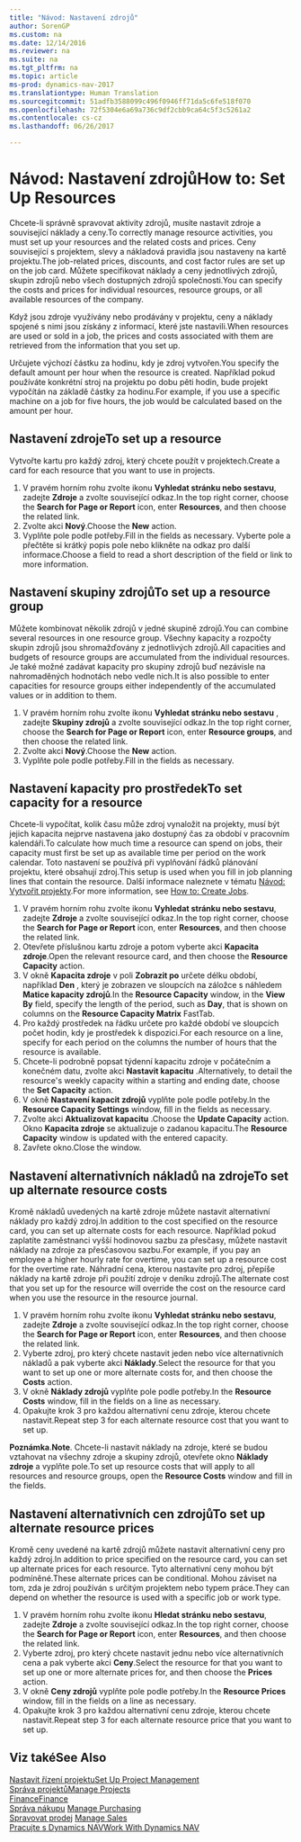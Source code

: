 ```yaml
---
title: "Návod: Nastavení zdrojů"
author: SorenGP
ms.custom: na
ms.date: 12/14/2016
ms.reviewer: na
ms.suite: na
ms.tgt_pltfrm: na
ms.topic: article
ms-prod: dynamics-nav-2017
ms.translationtype: Human Translation
ms.sourcegitcommit: 51adfb3588099c496f0946ff71da5c6fe518f070
ms.openlocfilehash: 72f5304e6a69a736c9df2cbb9ca64c5f3c5261a2
ms.contentlocale: cs-cz
ms.lasthandoff: 06/26/2017

---
```


# <a name="how-to-set-up-resources"></a><span data-ttu-id="c9f26-102">Návod: Nastavení zdrojů</span><span class="sxs-lookup"><span data-stu-id="c9f26-102">How to: Set Up Resources</span></span>
<span data-ttu-id="c9f26-103">Chcete-li správně spravovat aktivity zdrojů, musíte nastavit zdroje a související náklady a ceny.</span><span class="sxs-lookup"><span data-stu-id="c9f26-103">To correctly manage resource activities, you must set up your resources and the related costs and prices.</span></span> <span data-ttu-id="c9f26-104">Ceny související s projektem, slevy a nákladová pravidla jsou nastaveny na kartě projektu.</span><span class="sxs-lookup"><span data-stu-id="c9f26-104">The job-related prices, discounts, and cost factor rules are set up on the job card.</span></span> <span data-ttu-id="c9f26-105">Můžete specifikovat náklady a ceny jednotlivých zdrojů, skupin zdrojů nebo všech dostupných zdrojů společnosti.</span><span class="sxs-lookup"><span data-stu-id="c9f26-105">You can specify the costs and prices for individual resources, resource groups, or all available resources of the company.</span></span>

<span data-ttu-id="c9f26-106">Když jsou zdroje využívány nebo prodávány v projektu, ceny a náklady spojené s nimi jsou získány z informací, které jste nastavili.</span><span class="sxs-lookup"><span data-stu-id="c9f26-106">When resources are used or sold in a job, the prices and costs associated with them are retrieved from the information that you set up.</span></span>

<span data-ttu-id="c9f26-107">Určujete výchozí částku za hodinu, kdy je zdroj vytvořen.</span><span class="sxs-lookup"><span data-stu-id="c9f26-107">You specify the default amount per hour when the resource is created.</span></span> <span data-ttu-id="c9f26-108">Například pokud používáte konkrétní stroj na projektu po dobu pěti hodin, bude projekt vypočítán na základě částky za hodinu.</span><span class="sxs-lookup"><span data-stu-id="c9f26-108">For example, if you use a specific machine on a job for five hours, the job would be calculated based on the amount per hour.</span></span>

## <a name="to-set-up-a-resource"></a><span data-ttu-id="c9f26-109">Nastavení zdroje</span><span class="sxs-lookup"><span data-stu-id="c9f26-109">To set up a resource</span></span>
<span data-ttu-id="c9f26-110">Vytvořte kartu pro každý zdroj, který chcete použít v projektech.</span><span class="sxs-lookup"><span data-stu-id="c9f26-110">Create a card for each resource that you want to use in projects.</span></span>

1. <span data-ttu-id="c9f26-111">V pravém horním rohu zvolte ikonu **Vyhledat stránku nebo sestavu**, zadejte **Zdroje** a zvolte související odkaz.</span><span class="sxs-lookup"><span data-stu-id="c9f26-111">In the top right corner, choose the **Search for Page or Report** icon, enter **Resources**, and then choose the related link.</span></span>
2. <span data-ttu-id="c9f26-112">Zvolte akci **Nový**.</span><span class="sxs-lookup"><span data-stu-id="c9f26-112">Choose the **New** action.</span></span>
3. <span data-ttu-id="c9f26-113">Vyplňte pole podle potřeby.</span><span class="sxs-lookup"><span data-stu-id="c9f26-113">Fill in the fields as necessary.</span></span> <span data-ttu-id="c9f26-114">Vyberte pole a přečtěte si krátký popis pole nebo klikněte na odkaz pro další informace.</span><span class="sxs-lookup"><span data-stu-id="c9f26-114">Choose a field to read a short description of the field or link to more information.</span></span>  

## <a name="to-set-up-a-resource-group"></a><span data-ttu-id="c9f26-115">Nastavení skupiny zdrojů</span><span class="sxs-lookup"><span data-stu-id="c9f26-115">To set up a resource group</span></span>
<span data-ttu-id="c9f26-116">Můžete kombinovat několik zdrojů v jedné skupině zdrojů.</span><span class="sxs-lookup"><span data-stu-id="c9f26-116">You can combine several resources in one resource group.</span></span> <span data-ttu-id="c9f26-117">Všechny kapacity a rozpočty skupin zdrojů jsou shromažďovány z jednotlivých zdrojů.</span><span class="sxs-lookup"><span data-stu-id="c9f26-117">All capacities and budgets of resource groups are accumulated from the individual resources.</span></span> <span data-ttu-id="c9f26-118">Je také možné zadávat kapacity pro skupiny zdrojů buď nezávisle na nahromaděných hodnotách nebo vedle nich.</span><span class="sxs-lookup"><span data-stu-id="c9f26-118">It is also possible to enter capacities for resource groups either independently of the accumulated values or in addition to them.</span></span>

1. <span data-ttu-id="c9f26-119">V pravém horním rohu zvolte ikonu **Vyhledat stránku nebo sestavu** , zadejte **Skupiny zdrojů** a zvolte související odkaz.</span><span class="sxs-lookup"><span data-stu-id="c9f26-119">In the top right corner, choose the **Search for Page or Report** icon, enter **Resource groups**, and then choose the related link.</span></span>
2. <span data-ttu-id="c9f26-120">Zvolte akci **Nový**.</span><span class="sxs-lookup"><span data-stu-id="c9f26-120">Choose the **New** action.</span></span>
3. <span data-ttu-id="c9f26-121">Vyplňte pole podle potřeby.</span><span class="sxs-lookup"><span data-stu-id="c9f26-121">Fill in the fields as necessary.</span></span>

## <a name="to-set-capacity-for-a-resource"></a><span data-ttu-id="c9f26-122">Nastavení kapacity pro prostředek</span><span class="sxs-lookup"><span data-stu-id="c9f26-122">To set capacity for a resource</span></span> 
<span data-ttu-id="c9f26-123">Chcete-li vypočítat, kolik času může zdroj vynaložit na projekty, musí být jejich kapacita nejprve nastavena jako dostupný čas za období v pracovním kalendáři.</span><span class="sxs-lookup"><span data-stu-id="c9f26-123">To calculate how much time a resource can spend on jobs, their capacity must first be set up as available time per period on the work calendar.</span></span> <span data-ttu-id="c9f26-124">Toto nastavení se používá při vyplňování řádků plánování projektu, které obsahují zdroj.</span><span class="sxs-lookup"><span data-stu-id="c9f26-124">This setup is used when you fill in job planning lines that contain the resource.</span></span> <span data-ttu-id="c9f26-125">Další informace naleznete v tématu [Návod: Vytvořit projekty](projects-how-create-jobs.md).</span><span class="sxs-lookup"><span data-stu-id="c9f26-125">For more information, see [How to: Create Jobs](projects-how-create-jobs.md).</span></span>

1. <span data-ttu-id="c9f26-126">V pravém horním rohu zvolte ikonu **Vyhledat stránku nebo sestavu**, zadejte **Zdroje** a zvolte související odkaz.</span><span class="sxs-lookup"><span data-stu-id="c9f26-126">In the top right corner, choose the **Search for Page or Report** icon, enter **Resources**, and then choose the related link.</span></span>
2. <span data-ttu-id="c9f26-127">Otevřete příslušnou kartu zdroje a potom vyberte akci **Kapacita zdroje**.</span><span class="sxs-lookup"><span data-stu-id="c9f26-127">Open the relevant resource card, and then choose the **Resource Capacity** action.</span></span>
3. <span data-ttu-id="c9f26-128">V okně **Kapacita zdroje** v poli **Zobrazit po** určete délku období, například **Den** , který je zobrazen ve sloupcích na záložce s náhledem **Matice kapacity zdrojů**.</span><span class="sxs-lookup"><span data-stu-id="c9f26-128">In the **Resource Capacity** window, in the **View By** field, specify the length of the period, such as **Day**, that is shown on columns on the **Resource Capacity Matrix** FastTab.</span></span>
4. <span data-ttu-id="c9f26-129">Pro každý prostředek na řádku určete pro každé období ve sloupcích počet hodin, kdy je prostředek k dispozici.</span><span class="sxs-lookup"><span data-stu-id="c9f26-129">For each resource on a line, specify for each period on the columns the number of hours that the resource is available.</span></span>
5. <span data-ttu-id="c9f26-130">Chcete-li podrobně popsat týdenní kapacitu zdroje v počátečním a konečném datu, zvolte akci **Nastavit kapacitu** .</span><span class="sxs-lookup"><span data-stu-id="c9f26-130">Alternatively, to detail the resource's weekly capacity within a starting and ending date, choose the **Set Capacity** action.</span></span>
6. <span data-ttu-id="c9f26-131">V okně **Nastavení kapacit zdrojů** vyplňte pole podle potřeby.</span><span class="sxs-lookup"><span data-stu-id="c9f26-131">In the **Resource Capacity Settings** window, fill in the fields as necessary.</span></span>
7. <span data-ttu-id="c9f26-132">Zvolte akci **Aktualizovat kapacitu** .</span><span class="sxs-lookup"><span data-stu-id="c9f26-132">Choose the **Update Capacity** action.</span></span> <span data-ttu-id="c9f26-133">Okno **Kapacita zdroje** se aktualizuje o zadanou kapacitu.</span><span class="sxs-lookup"><span data-stu-id="c9f26-133">The **Resource Capacity** window is updated with the entered capacity.</span></span>
8. <span data-ttu-id="c9f26-134">Zavřete okno.</span><span class="sxs-lookup"><span data-stu-id="c9f26-134">Close the window.</span></span>

## <a name="to-set-up-alternate-resource-costs"></a><span data-ttu-id="c9f26-135">Nastavení alternativních nákladů na zdroje</span><span class="sxs-lookup"><span data-stu-id="c9f26-135">To set up alternate resource costs</span></span>
<span data-ttu-id="c9f26-136">Kromě nákladů uvedených na kartě zdroje můžete nastavit alternativní náklady pro každý zdroj.</span><span class="sxs-lookup"><span data-stu-id="c9f26-136">In addition to the cost specified on the resource card, you can set up alternate costs for each resource.</span></span> <span data-ttu-id="c9f26-137">Například pokud zaplatíte zaměstnanci vyšší hodinovou sazbu za přesčasy, můžete nastavit náklady na zdroje za přesčasovou sazbu.</span><span class="sxs-lookup"><span data-stu-id="c9f26-137">For example, if you pay an employee a higher hourly rate for overtime, you can set up a resource cost for the overtime rate.</span></span> <span data-ttu-id="c9f26-138">Náhradní cena, kterou nastavíte pro zdroj, přepíše náklady na kartě zdroje při použití zdroje v deníku zdrojů.</span><span class="sxs-lookup"><span data-stu-id="c9f26-138">The alternate cost that you set up for the resource will override the cost on the resource card when you use the resource in the resource journal.</span></span>

1. <span data-ttu-id="c9f26-139">V pravém horním rohu zvolte ikonu **Vyhledat stránku nebo sestavu**, zadejte **Zdroje** a zvolte související odkaz.</span><span class="sxs-lookup"><span data-stu-id="c9f26-139">In the top right corner, choose the **Search for Page or Report** icon, enter **Resources**, and then choose the related link.</span></span>  
2. <span data-ttu-id="c9f26-140">Vyberte zdroj, pro který chcete nastavit jeden nebo více alternativních nákladů a pak vyberte akci **Náklady**.</span><span class="sxs-lookup"><span data-stu-id="c9f26-140">Select the resource for that you want to set up one or more alternate costs for, and then choose the **Costs** action.</span></span>  
3. <span data-ttu-id="c9f26-141">V okně **Náklady zdrojů** vyplňte pole podle potřeby.</span><span class="sxs-lookup"><span data-stu-id="c9f26-141">In the **Resource Costs** window, fill in the fields on a line as necessary.</span></span>  
4. <span data-ttu-id="c9f26-142">Opakujte krok 3 pro každou alternativní cenu zdroje, kterou chcete nastavit.</span><span class="sxs-lookup"><span data-stu-id="c9f26-142">Repeat step 3 for each alternate resource cost that you want to set up.</span></span>

<span data-ttu-id="c9f26-143">**Poznámka**.</span><span class="sxs-lookup"><span data-stu-id="c9f26-143">**Note**.</span></span> <span data-ttu-id="c9f26-144">Chcete-li nastavit náklady na zdroje, které se budou vztahovat na všechny zdroje a skupiny zdrojů, otevřete okno **Náklady zdroje** a vyplňte pole.</span><span class="sxs-lookup"><span data-stu-id="c9f26-144">To set up resource costs that will apply to all resources and resource groups, open the **Resource Costs** window and fill in the fields.</span></span>

## <a name="to-set-up-alternate-resource-prices"></a><span data-ttu-id="c9f26-145">Nastavení alternativních cen zdrojů</span><span class="sxs-lookup"><span data-stu-id="c9f26-145">To set up alternate resource prices</span></span>  
<span data-ttu-id="c9f26-146">Kromě ceny uvedené na kartě zdrojů můžete nastavit alternativní ceny pro každý zdroj.</span><span class="sxs-lookup"><span data-stu-id="c9f26-146">In addition to price specified on the resource card, you can set up alternate prices for each resource.</span></span> <span data-ttu-id="c9f26-147">Tyto alternativní ceny mohou být podmíněné.</span><span class="sxs-lookup"><span data-stu-id="c9f26-147">These alternate prices can be conditional.</span></span> <span data-ttu-id="c9f26-148">Mohou záviset na tom, zda je zdroj používán s určitým projektem nebo typem práce.</span><span class="sxs-lookup"><span data-stu-id="c9f26-148">They can depend on whether the resource is used with a specific job or work type.</span></span>

1. <span data-ttu-id="c9f26-149">V pravém horním rohu zvolte ikonu **Hledat stránku nebo sestavu**, zadejte **Zdroje** a zvolte související odkaz.</span><span class="sxs-lookup"><span data-stu-id="c9f26-149">In the top right corner, choose the **Search for Page or Report** icon, enter **Resources**, and then choose the related link.</span></span>
2. <span data-ttu-id="c9f26-150">Vyberte zdroj, pro který chcete nastavit jednu nebo více alternativních cena a pak vyberte akci **Ceny**.</span><span class="sxs-lookup"><span data-stu-id="c9f26-150">Select the resource for that you want to set up one or more alternate prices for, and then choose the **Prices** action.</span></span>
3. <span data-ttu-id="c9f26-151">V okně **Ceny zdrojů** vyplňte pole podle potřeby.</span><span class="sxs-lookup"><span data-stu-id="c9f26-151">In the **Resource Prices** window, fill in the fields on a line as necessary.</span></span>
4. <span data-ttu-id="c9f26-152">Opakujte krok 3 pro každou alternativní cenu zdroje, kterou chcete nastavit.</span><span class="sxs-lookup"><span data-stu-id="c9f26-152">Repeat step 3 for each alternate resource price that you want to set up.</span></span>

## <a name="see-also"></a><span data-ttu-id="c9f26-153">Viz také</span><span class="sxs-lookup"><span data-stu-id="c9f26-153">See Also</span></span>
[<span data-ttu-id="c9f26-154">Nastavit řízení projektu</span><span class="sxs-lookup"><span data-stu-id="c9f26-154">Set Up Project Management</span></span>](projects-setup-projects.md)  
[<span data-ttu-id="c9f26-155">Správa projektů</span><span class="sxs-lookup"><span data-stu-id="c9f26-155">Manage Projects</span></span>](projects-manage-projects.md)  
[<span data-ttu-id="c9f26-156">Finance</span><span class="sxs-lookup"><span data-stu-id="c9f26-156">Finance</span></span>](finance-setup.md)  
<span data-ttu-id="c9f26-157">[Správa nákupu](purchasing-manage-purchasing.md)       </span><span class="sxs-lookup"><span data-stu-id="c9f26-157">[Manage Purchasing](purchasing-manage-purchasing.md)       </span></span>  
<span data-ttu-id="c9f26-158">[Spravovat prodej](sales-manage-sales.md)    </span><span class="sxs-lookup"><span data-stu-id="c9f26-158">[Manage Sales](sales-manage-sales.md)    </span></span>  
[<span data-ttu-id="c9f26-159">Pracujte s Dynamics NAV</span><span class="sxs-lookup"><span data-stu-id="c9f26-159">Work With Dynamics NAV</span></span>](ui-work-product.md)  

